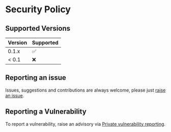 # Security Policy

## Supported Versions

| Version | Supported          |
| ------- | ------------------ |
| 0.1.x   | :white_check_mark: |
| < 0.1   | :x:                |

## Reporting an issue

Issues, suggestions and contributions are always welcome, please just [raise an issue](https://github.com/a1ecbr0wn/snapcraft/issues/new).

## Reporting a Vulnerability

To report a vulnerability, raise an advisory via [Private vulnerability reporting](https://github.com/a1ecbr0wn/snapcraft/security/advisories/new).
